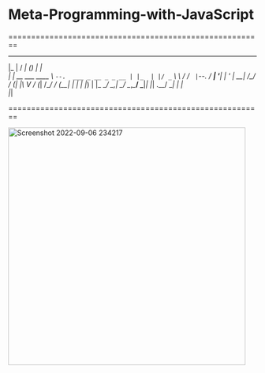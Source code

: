 # Meta-Programming-with-JavaScript
========================================================

   ___                  _____           _       _   
  |_  |                /  ___|         (_)     | |  
    | | __ ___   ____ _\ `--.  ___ _ __ _ _ __ | |_ 
    | |/ _` \ \ / / _` |`--. \/ __| '__| | '_ \| __|
/\__/ / (_| |\ V / (_| /\__/ / (__| |  | | |_) | |_ 
\____/ \__,_| \_/ \__,_\____/ \___|_|  |_| .__/ \__|
                                         | |        
                                         |_|        

========================================================


<img width="481" alt="Screenshot 2022-09-06 234217" src="https://user-images.githubusercontent.com/83489094/188708462-fff2756f-3475-4000-a17a-ff3f7c58ead4.png">
